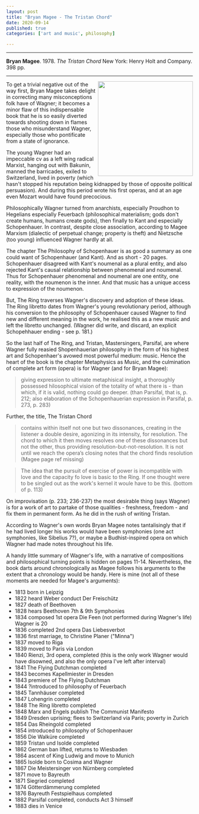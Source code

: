 ```yaml
---
layout: post
title: "Bryan Magee - The Tristan Chord"
date: 2020-09-14
published: true
categories: ['art and music', philosophy]

---
```



***
<b>Bryan Magee</b>. 1978. _The Tristan Chord_  New York: Henry Holt and Company. 398 pp.

***

<img align="right" src="https://images.macmillan.com/folio-assets/macmillan_us_frontbookcovers_350W/9780805071894.jpg"  width="256"  alt="">

To get a trivial negative out of the way first, Bryan Magee takes delight in correcting many misconceptions folk have of Wagner; it becomes a minor flaw of this indispensable book that he is so easily diverted towards shooting down in flames those who misunderstand Wagner, especially those who pontificate from a state of ignorance.  

The young Wagner had an impeccable cv as a left wing radical Marxist, hanging out with Bakunin, manned the barricades, exiled to Switzerland, lived in poverty (which hasn't stopped his reputation being kidnapped by those of opposite political persuasion).  And during this period wrote his first operas, and at an age even Mozart would have found precocious.   

Philosophically Wagner turned from anarchists, especially Proudhon to Hegelians especially Feuerbach (philosophical materialism; gods don't create humans, humans create gods), then finally to Kant and especially Schopenhauer. In contrast, despite close association, according to Magee Marxism (dialectic of perpetual change; property is theft) and Nietzsche (too young) influenced Wagner hardly at all.  

The chapter The Philosophy of Schopenhauer is as good a summary as one could want of Schopenhauer (and Kant). And as short - 20 pages.  Schopenhauer disagreed with Kant's noumenal as a plural entity, and also rejected Kant's causal relationship between phenomenal and noumenal.  Thus for Schopenhauer phenomenal and noumenal are one entity, one reality, with the noumenon is the inner.  And that music has a unique access to expression of the noumenon.

But, The Ring traverses Wagner's discovery and adoption of these ideas. The Ring libretto dates from Wagner's young revolutionary period, although his conversion to the philosophy of Schopenhauer caused Wagner to find new and different meaning in  the work, he realised this as a new music and left the libretto unchanged.  (Wagner did write, and discard, an explicit Schopehhauer ending - see p. 181.) 

So the last half of The Ring, and Tristan, Mastersingers, Parsifal, are where Wagner fully reasied Shopenhauerian philosophy in the form of his highest art and Schopenhaer's avowed most powerful medium: music.  Hence the heart of the book is the chapter Metaphysics as Music, and the culmination of complete art form (opera) is for Wagner (and for Bryan Magee):

> giving expression to ultimate metaphisical insight, a thoroughly possessed hilosophical vision of the totality of what there is - than which, if it is valid, nothing could go deeper. (than Parsifal, that is, p. 212; also elaboration of the Schopenhauerian expression in Parsifal, p. 273, p. 283) 

Further, the title, The Tristan Chord 

> contains within itself not one but two dissonances, creating in the listener a double desire, agonizing in its intensity, for resolution. The chord to which it then moves resolves one of these dissonances but not the other, thus providing resolution-but-not-resolution. It is not until we reach the opera’s closing notes that the chord finds resolution (Magee page ref missing)

> The idea that the pursuit of exercise of power is incompatible with love and the capacity fo love is basic to the Ring.  If one thought were to be singled out as the work's kernel it woule have to be this.  (bottom of p. 113)   

On improvisation (p. 233; 236-237) the most desirable thing (says Wagner) is for a work of art to partake of those qualities - freshness, freedom - and fix them in permanent form.  As he did in the rush of writing Tristan.

According to Wagner's own words Bryan Magee notes tantalisingly that if he had lived longer his works would have been symphonies (one act symphonies, like Sibelius 7?), or maybe a Budhist-inspired opera on which Wagner had made notes throughout his life.

A handy little summary of Wagner's life, with a narrative of compositions and philosophical turning points is hidden on pages 11-14.  Nevertheless, the book darts around chronologically as Magee follows his arguments to the extent that a chronology would be handy.  Here is mine (not all of these moments are needed for Magee's arguments): 

- 1813 born in Leipzig
- 1822 heard Weber conduct Der Freischütz
- 1827 death of Beethoven
- 1828 hears Beethoven 7th & 9th Symphonies
- 1834 composed 1st opera Die Feen (not performed during Wagner's life) Wagner is 20
- 1836 completed 2nd opera Das Liebesverbot 
- 1836 first marriage, to Christine Planer ("Minna")
- 1837 moved to Riga
- 1839 moved to Paris via London
- 1840 Rienzi, 3rd opera, completed (this is the only work Wagner would have disowned, and also the only opera I've left after interval)
- 1841 The Flying Dutchman completed
- 1843 becomes Kapellmiester in Dresden
- 1843 premiere of The Flying Dutchman
- 1844 ?introduced to philosophy of Feuerbach
- 1845 Tannhäuser completed
- 1847 Lohengrin completed
- 1848 The Ring libretto completed
- 1848 Marx and Engels publish The Communist Manifesto
- 1849 Dresden uprising; flees to Switzerland via Paris; poverty in Zurich
- 1854 Das Rheingold completed 
- 1854 introduced to philosophy of Schopenhauer
- 1856 Die Walküre completed
- 1859 Tristan und Isolde completed
- 1862 German ban lifted, returns to Wiesbaden
- 1864 ascent of King Ludwig and move to Munich
- 1865 Isolde born to Cosima and Wagner
- 1867 Die Meistersinger von Nürnberg completed
- 1871 move to Bayreuth
- 1871 Siegried completed
- 1874 Götterdämmerung completed
- 1876 Bayreuth Festspielhaus completed
- 1882 Parsifal completed, conducts Act 3 himself
- 1883 dies in Venice


